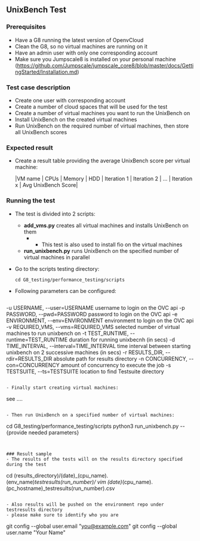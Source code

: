 ## UnixBench Test

### Prerequisites
- Have a G8 running the latest version of OpenvCloud
- Clean the G8, so no virtual machines are running on it
- Have an admin user with only one corresponding account
- Make sure you Jumpscale8 is installed on your personal machine
  (https://github.com/Jumpscale/jumpscale_core8/blob/master/docs/GettingStarted/Installation.md)


### Test case description
- Create one user with corresponding account 
- Create a number of cloud spaces that will be used for the test
- Create a number of virtual machines you want to run the UnixBench on
- Install UnixBench on the created virtual machines
- Run UnixBench on the required number of virtual machines, then store all UnixBench scores

### Expected result
- Create a result table providing the average UnixBench score per virtual machine:

  |VM name  | CPUs  | Memory | HDD | Iteration 1 | Iteration 2 | ... | Iteration x | Avg UnixBench Score|

### Running the test
- The test is divided into 2 scripts:

    - **add_vms.py** creates all virtual machines and installs UnixBench on them
      - - This test is also used to install fio on the virtual machines
    - **run_unixbench.py** runs UnixBench on the specified number of virtual machines in parallel


- Go to the scripts testing directory:

  ```
  cd G8_testing/performance_testing/scripts
  ```

- Following parameters can be configured:

  ```  
-u USERNAME, --user=USERNAME
                        username to login on the OVC api
  -p PASSWORD, --pwd=PASSWORD
                        password to login on the OVC api
  -e ENVIRONMENT, --env=ENVIRONMENT
                        environment to login on the OVC api
  -v REQUIRED_VMS, --vms=REQUIRED_VMS
                         selected number of virtual machines to run unixbench
                        on
  -t TEST_RUNTIME, --runtime=TEST_RUNTIME
                        duration for running unixbecnh (in secs)
  -d TIME_INTERVAL, --interval=TIME_INTERVAL
                        time interval between starting unixbench on 2
                        successive machines   (in secs)
  -r RESULTS_DIR, --rdir=RESULTS_DIR
                        absolute path for results directory
  -n CONCURRENCY, --con=CONCURRENCY
                        amount of concurrency to execute the job
  -s TESTSUITE, --ts=TESTSUITE
                        location to find Testsuite directory
```

- Finally start creating virtual machines:

  ```
  see ....
  ```

- Then run UnixBench on a specified number of virtual machines:

  ```
  cd G8_testing/performance_testing/scripts
  python3 run_unixbench.py --{provide needed parameters}
  ```


### Result sample
- The results of the tests will on the results directory specified during the test
  ```
  cd (results_directory)/(date)_(cpu_name).(env_name)_testresults(run_number)/
  vim (date)_(cpu_name).(pc_hostname)_testresults(run_number).csv
  ```

- Also results will be pushed on the environment repo under testresults directory
  - please make sure to identify who you are
  ```
  git config --global user.email "you@example.com"
  git config --global user.name "Your Name"
  ```



